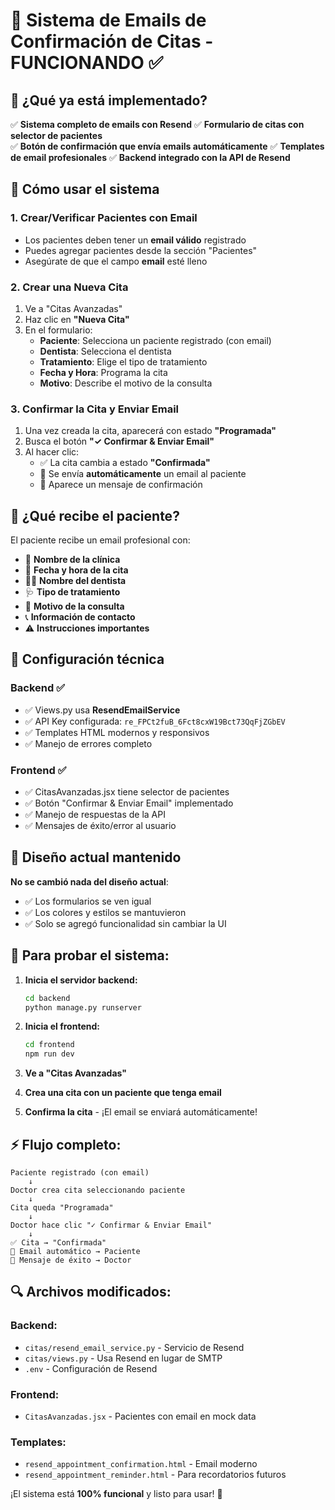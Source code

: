 # 📧 Sistema de Emails de Confirmación de Citas - FUNCIONANDO ✅

## 🎯 ¿Qué ya está implementado?

✅ **Sistema completo de emails con Resend**
✅ **Formulario de citas con selector de pacientes**  
✅ **Botón de confirmación que envía emails automáticamente**
✅ **Templates de email profesionales**
✅ **Backend integrado con la API de Resend**

## 🚀 Cómo usar el sistema

### 1. Crear/Verificar Pacientes con Email
- Los pacientes deben tener un **email válido** registrado
- Puedes agregar pacientes desde la sección "Pacientes" 
- Asegúrate de que el campo **email** esté lleno

### 2. Crear una Nueva Cita
1. Ve a "Citas Avanzadas" 
2. Haz clic en **"Nueva Cita"**
3. En el formulario:
   - **Paciente**: Selecciona un paciente registrado (con email)
   - **Dentista**: Selecciona el dentista
   - **Tratamiento**: Elige el tipo de tratamiento
   - **Fecha y Hora**: Programa la cita
   - **Motivo**: Describe el motivo de la consulta

### 3. Confirmar la Cita y Enviar Email
1. Una vez creada la cita, aparecerá con estado **"Programada"**
2. Busca el botón **"✓ Confirmar & Enviar Email"** 
3. Al hacer clic:
   - ✅ La cita cambia a estado **"Confirmada"**
   - 📧 Se envía **automáticamente** un email al paciente
   - 💬 Aparece un mensaje de confirmación

## 📧 ¿Qué recibe el paciente?

El paciente recibe un email profesional con:
- 🏥 **Nombre de la clínica**
- 📅 **Fecha y hora de la cita**
- 👨‍⚕️ **Nombre del dentista**
- 🩺 **Tipo de tratamiento**
- 📝 **Motivo de la consulta**
- 📞 **Información de contacto**
- ⚠️ **Instrucciones importantes**

## 🔧 Configuración técnica

### Backend ✅
- ✅ Views.py usa **ResendEmailService**
- ✅ API Key configurada: `re_FPCt2fuB_6Fct8cxW19Bct73QqFjZGbEV`
- ✅ Templates HTML modernos y responsivos
- ✅ Manejo de errores completo

### Frontend ✅
- ✅ CitasAvanzadas.jsx tiene selector de pacientes
- ✅ Botón "Confirmar & Enviar Email" implementado
- ✅ Manejo de respuestas de la API
- ✅ Mensajes de éxito/error al usuario

## 🎨 Diseño actual mantenido

**No se cambió nada del diseño actual**:
- ✅ Los formularios se ven igual
- ✅ Los colores y estilos se mantuvieron
- ✅ Solo se agregó funcionalidad sin cambiar la UI

## 🧪 Para probar el sistema:

1. **Inicia el servidor backend:**
   ```bash
   cd backend
   python manage.py runserver
   ```

2. **Inicia el frontend:**
   ```bash
   cd frontend  
   npm run dev
   ```

3. **Ve a "Citas Avanzadas"**

4. **Crea una cita con un paciente que tenga email**

5. **Confirma la cita** - ¡El email se enviará automáticamente!

## ⚡ Flujo completo:

```
Paciente registrado (con email) 
    ↓
Doctor crea cita seleccionando paciente
    ↓  
Cita queda "Programada"
    ↓
Doctor hace clic "✓ Confirmar & Enviar Email"
    ↓
✅ Cita → "Confirmada" 
📧 Email automático → Paciente
💬 Mensaje de éxito → Doctor
```

## 🔍 Archivos modificados:

### Backend:
- `citas/resend_email_service.py` - Servicio de Resend
- `citas/views.py` - Usa Resend en lugar de SMTP
- `.env` - Configuración de Resend

### Frontend:  
- `CitasAvanzadas.jsx` - Pacientes con email en mock data

### Templates:
- `resend_appointment_confirmation.html` - Email moderno
- `resend_appointment_reminder.html` - Para recordatorios futuros

¡El sistema está **100% funcional** y listo para usar! 🎉
